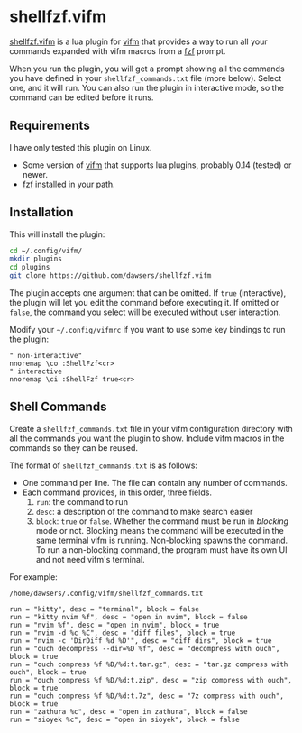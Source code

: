 # shellfzf.vifm

[shellfzf.vifm](https://github.com/dawsers/shellfzf.vifm) is a lua plugin for
[vifm](https://github.com/vifm/vifm) that provides a way to run all your
commands expanded with vifm macros from a [fzf](https://github.com/junegunn/fzf)
prompt.

When you run the plugin, you will get a prompt showing all the commands you
have defined in your `shellfzf_commands.txt` file (more below). Select one, and
it will run. You can also run the plugin in interactive mode, so the command
can be edited before it runs.

## Requirements

I have only tested this plugin on Linux.

- Some version of [vifm](https://github.com/vifm/vifm) that supports lua plugins,
probably 0.14 (tested) or newer.
- [fzf](https://github.com/junegunn/fzf) installed in your path.


## Installation

This will install the plugin:

```sh
cd ~/.config/vifm/
mkdir plugins
cd plugins
git clone https://github.com/dawsers/shellfzf.vifm
```

The plugin accepts one argument that can be omitted. If `true` (interactive),
the plugin will let you edit the command before executing it. If omitted or
`false`, the command you select will be executed without user interaction.

Modify your `~/.config/vifmrc` if you want to use some key bindings to run
the plugin:

```vim
" non-interactive"
nnoremap \co :ShellFzf<cr>
" interactive
nnoremap \ci :ShellFzf true<cr>
```


## Shell Commands

Create a `shellfzf_commands.txt` file in your vifm configuration directory with all
the commands you want the plugin to show. Include vifm macros in the commands
so they can be reused.

The format of `shellfzf_commands.txt` is as follows:

* One command per line. The file can contain any number of commands.
* Each command provides, in this order, three fields.
  1. `run`: the command to run
  2. `desc`: a description of the command to make search easier
  3. `block`: `true` or `false`. Whether the command must be run in
     *blocking* mode or not. Blocking means the command will be executed in
     the same terminal vifm is running. Non-blocking spawns the command. To run
     a non-blocking command, the program must have its own UI and not need
     vifm's terminal.

For example:

`/home/dawsers/.config/vifm/shellfzf_commands.txt`

```
run = "kitty", desc = "terminal", block = false
run = "kitty nvim %f", desc = "open in nvim", block = false
run = "nvim %f", desc = "open in nvim", block = true
run = "nvim -d %c %C", desc = "diff files", block = true
run = "nvim -c 'DirDiff %d %D'", desc = "diff dirs", block = true
run = "ouch decompress --dir=%D %f", desc = "decompress with ouch", block = true
run = "ouch compress %f %D/%d:t.tar.gz", desc = "tar.gz compress with ouch", block = true
run = "ouch compress %f %D/%d:t.zip", desc = "zip compress with ouch", block = true
run = "ouch compress %f %D/%d:t.7z", desc = "7z compress with ouch", block = true
run = "zathura %c", desc = "open in zathura", block = false
run = "sioyek %c", desc = "open in sioyek", block = false
```

